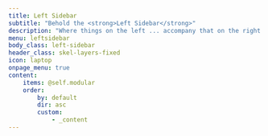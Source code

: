 ```yaml
---
title: Left Sidebar
subtitle: "Behold the <strong>Left Sidebar</strong>"
description: "Where things on the left ... accompany that on the right."
menu: leftsidebar
body_class: left-sidebar
header_class: skel-layers-fixed
icon: laptop
onpage_menu: true
content:
    items: @self.modular
    order:
        by: default
        dir: asc
        custom:
            - _content
---
```



